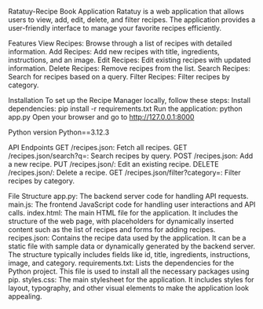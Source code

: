 Ratatuy-Recipe Book Application
Ratatuy is a web application that allows users to view, add, edit, delete, and filter recipes. The application provides a user-friendly interface to manage your favorite recipes efficiently.

Features
View Recipes: Browse through a list of recipes with detailed information.
Add Recipes: Add new recipes with title, ingredients, instructions, and an image.
Edit Recipes: Edit existing recipes with updated information.
Delete Recipes: Remove recipes from the list.
Search Recipes: Search for recipes based on a query.
Filter Recipes: Filter recipes by category.

Installation
To set up the Recipe Manager locally, follow these steps:
Install dependencies:
pip install -r requirements.txt
Run the application:
python app.py
Open your browser and go to http://127.0.0.1:8000

Python version
Python==3.12.3

API Endpoints
GET /recipes.json: Fetch all recipes.
GET /recipes.json/search?q=<query>: Search recipes by query.
POST /recipes.json: Add a new recipe.
PUT /recipes.json/<id>: Edit an existing recipe.
DELETE /recipes.json/<id>: Delete a recipe.
GET /recipes.json/filter?category=<category>: Filter recipes by category.

File Structure
app.py: The backend server code for handling API requests.
main.js: The frontend JavaScript code for handling user interactions and API calls.
index.html: The main HTML file for the application. It includes the structure of the web page, with placeholders for dynamically inserted content such as the list of recipes and forms for adding recipes.
recipes.json: Contains the recipe data used by the application. It can be a static file with sample data or dynamically generated by the backend server. The structure typically includes fields like id, title, ingredients, instructions, image, and category.
requirements.txt: Lists the dependencies for the Python project. This file is used to install all the necessary packages using pip.
styles.css: The main stylesheet for the application. It includes styles for layout, typography, and other visual elements to make the application look appealing.
